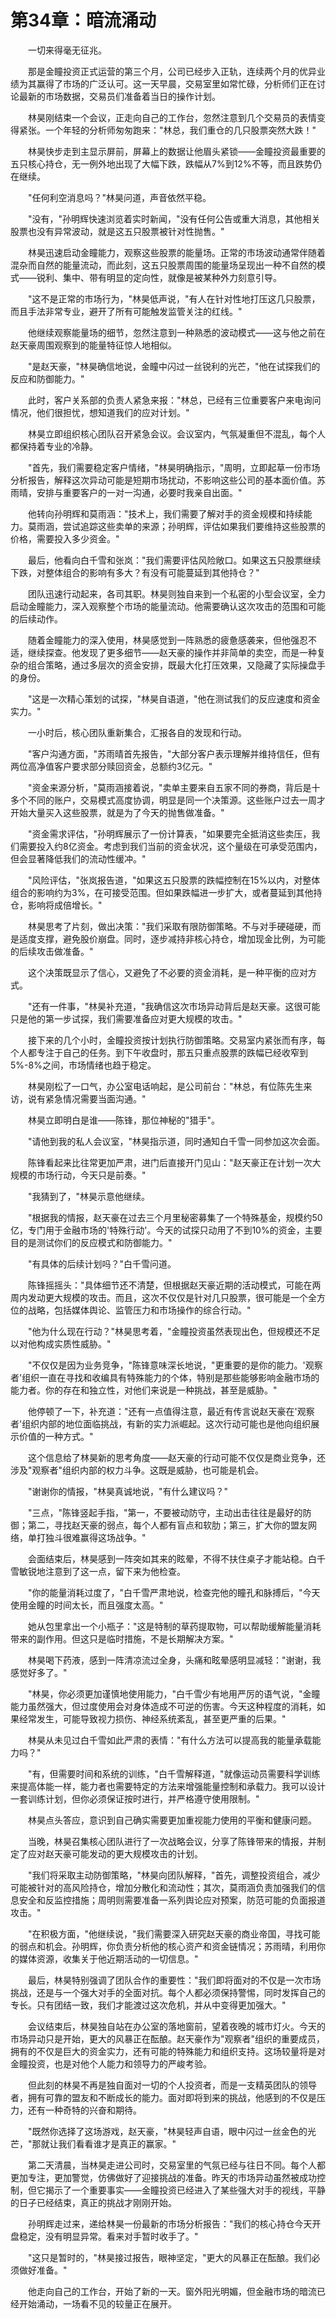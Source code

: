 # 第34章：暗流涌动

　　一切来得毫无征兆。

　　那是金瞳投资正式运营的第三个月，公司已经步入正轨，连续两个月的优异业绩为其赢得了市场的广泛认可。这一天早晨，交易室里如常忙碌，分析师们正在讨论最新的市场数据，交易员们准备着当日的操作计划。

　　林昊刚结束一个会议，正走向自己的工作台，忽然注意到几个交易员的表情变得紧张。一个年轻的分析师匆匆跑来："林总，我们重仓的几只股票突然大跌！"

　　林昊快步走到主显示屏前，屏幕上的数据让他眉头紧锁——金瞳投资最重要的五只核心持仓，无一例外地出现了大幅下跌，跌幅从7%到12%不等，而且跌势仍在继续。

　　"任何利空消息吗？"林昊问道，声音依然平稳。

　　"没有，"孙明辉快速浏览着实时新闻，"没有任何公告或重大消息，其他相关股票也没有异常波动，就是这五只股票被针对性抛售。"

　　林昊迅速启动金瞳能力，观察这些股票的能量场。正常的市场波动通常伴随着混杂而自然的能量流动，而此刻，这五只股票周围的能量场呈现出一种不自然的模式——锐利、集中、带有明显的定向性，就像是被某种外力刻意引导。

　　"这不是正常的市场行为，"林昊低声说，"有人在针对性地打压这几只股票，而且手法非常专业，避开了所有可能触发监管关注的红线。"

　　他继续观察能量场的细节，忽然注意到一种熟悉的波动模式——这与他之前在赵天豪周围观察到的能量特征惊人地相似。

　　"是赵天豪，"林昊确信地说，金瞳中闪过一丝锐利的光芒，"他在试探我们的反应和防御能力。"

　　此时，客户关系部的负责人紧急来报："林总，已经有三位重要客户来电询问情况，他们很担忧，想知道我们的应对计划。"

　　林昊立即组织核心团队召开紧急会议。会议室内，气氛凝重但不混乱，每个人都保持着专业的冷静。

　　"首先，我们需要稳定客户情绪，"林昊明确指示，"周明，立即起草一份市场分析报告，解释这次异动可能是短期市场扰动，不影响这些公司的基本面价值。苏雨晴，安排与重要客户的一对一沟通，必要时我亲自出面。"

　　他转向孙明辉和莫雨涵："技术上，我们需要了解对手的资金规模和持续能力。莫雨涵，尝试追踪这些卖单的来源；孙明辉，评估如果我们要维持这些股票的价格，需要投入多少资金。"

　　最后，他看向白千雪和张岚："我们需要评估风险敞口。如果这五只股票继续下跌，对整体组合的影响有多大？有没有可能蔓延到其他持仓？"

　　团队迅速行动起来，各司其职。林昊则独自来到一个私密的小型会议室，全力启动金瞳能力，深入观察整个市场的能量流动。他需要确认这次攻击的范围和可能的后续动作。

　　随着金瞳能力的深入使用，林昊感觉到一阵熟悉的疲惫感袭来，但他强忍不适，继续探查。他发现了更多细节——赵天豪的操作并非简单的卖空，而是一种复杂的组合策略，通过多层次的资金安排，既最大化打压效果，又隐藏了实际操盘手的身份。

　　"这是一次精心策划的试探，"林昊自语道，"他在测试我们的反应速度和资金实力。"

　　一小时后，核心团队重新集合，汇报各自的发现和行动。

　　"客户沟通方面，"苏雨晴首先报告，"大部分客户表示理解并维持信任，但有两位高净值客户要求部分赎回资金，总额约3亿元。"

　　"资金来源分析，"莫雨涵接着说，"卖单主要来自五家不同的券商，背后是十多个不同的账户，交易模式高度协调，明显是同一个决策源。这些账户过去一周才开始大量买入这些股票，就是为了今天的抛售做准备。"

　　"资金需求评估，"孙明辉展示了一份计算表，"如果要完全抵消这些卖压，我们需要投入约8亿资金。考虑到我们当前的资金状况，这个量级在可承受范围内，但会显著降低我们的流动性缓冲。"

　　"风险评估，"张岚报告道，"如果这五只股票的跌幅控制在15%以内，对整体组合的影响约为3%，在可接受范围。但如果跌幅进一步扩大，或者蔓延到其他持仓，影响将成倍增长。"

　　林昊思考了片刻，做出决策："我们采取有限防御策略。不与对手硬碰硬，而是适度支撑，避免股价崩盘。同时，逐步减持非核心持仓，增加现金比例，为可能的后续攻击做准备。"

　　这个决策既显示了信心，又避免了不必要的资金消耗，是一种平衡的应对方式。

　　"还有一件事，"林昊补充道，"我确信这次市场异动背后是赵天豪。这很可能只是他的第一步试探，我们需要准备应对更大规模的攻击。"

　　接下来的几个小时，金瞳投资按计划执行防御策略。交易室内紧张而有序，每个人都专注于自己的任务。到下午收盘时，那五只重点股票的跌幅已经收窄到5%-8%之间，市场情绪也趋于稳定。

　　林昊刚松了一口气，办公室电话响起，是公司前台："林总，有位陈先生来访，说有紧急情况需要当面沟通。"

　　林昊立即明白是谁——陈锋，那位神秘的"猎手"。

　　"请他到我的私人会议室，"林昊指示道，同时通知白千雪一同参加这次会面。

　　陈锋看起来比往常更加严肃，进门后直接开门见山："赵天豪正在计划一次大规模的市场行动，今天只是前奏。"

　　"我猜到了，"林昊示意他继续。

　　"根据我的情报，赵天豪在过去三个月里秘密募集了一个特殊基金，规模约50亿，专门用于金融市场的'特殊行动'。今天的试探只动用了不到10%的资金，主要目的是测试你们的反应模式和防御能力。"

　　"有具体的后续计划吗？"白千雪问道。

　　陈锋摇摇头："具体细节还不清楚，但根据赵天豪近期的活动模式，可能在两周内发动更大规模的攻击。而且，这次不仅仅是针对几只股票，很可能是一个全方位的战略，包括媒体舆论、监管压力和市场操作的综合行动。"

　　"他为什么现在行动？"林昊思考着，"金瞳投资虽然表现出色，但规模还不足以对他构成实质性威胁。"

　　"不仅仅是因为业务竞争，"陈锋意味深长地说，"更重要的是你的能力。'观察者'组织一直在寻找和收编具有特殊能力的个体，特别是那些能够影响金融市场的能力者。你的存在和独立性，对他们来说是一种挑战，甚至是威胁。"

　　他停顿了一下，补充道："还有一点值得注意，最近有传言说赵天豪在'观察者'组织内部的地位面临挑战，有新的实力派崛起。这次行动可能也是他向组织展示价值的一种方式。"

　　这个信息给了林昊新的思考角度——赵天豪的行动可能不仅仅是商业竞争，还涉及"观察者"组织内部的权力斗争。这既是威胁，也可能是机会。

　　"谢谢你的情报，"林昊真诚地说，"有什么建议吗？"

　　"三点，"陈锋竖起手指，"第一，不要被动防守，主动出击往往是最好的防御；第二，寻找赵天豪的弱点，每个人都有盲点和软肋；第三，扩大你的盟友网络，单打独斗很难赢得这场战争。"

　　会面结束后，林昊感到一阵突如其来的眩晕，不得不扶住桌子才能站稳。白千雪敏锐地注意到了这一点，留下来为他检查。

　　"你的能量消耗过度了，"白千雪严肃地说，检查完他的瞳孔和脉搏后，"今天使用金瞳的时间太长，而且强度太高。"

　　她从包里拿出一个小瓶子："这是特制的草药提取物，可以帮助缓解能量消耗带来的副作用。但这只是临时措施，不是长期解决方案。"

　　林昊喝下药液，感到一阵清凉流过全身，头痛和眩晕感明显减轻："谢谢，我感觉好多了。"

　　"林昊，你必须更加谨慎地使用能力，"白千雪少有地用严厉的语气说，"金瞳能力虽然强大，但过度使用会对身体造成不可逆的伤害。今天这种程度的消耗，如果经常发生，可能导致视力损伤、神经系统紊乱，甚至更严重的后果。"

　　林昊从未见过白千雪如此严肃的表情："有什么方法可以提高我的能量承载能力吗？"

　　"有，但需要时间和系统的训练，"白千雪解释道，"就像运动员需要科学训练来提高体能一样，能力者也需要特定的方法来增强能量控制和承载力。我可以设计一套训练计划，但你必须保证按时进行，并严格遵守使用限制。"

　　林昊点头答应，意识到自己确实需要更加重视能力使用的平衡和健康问题。

　　当晚，林昊召集核心团队进行了一次战略会议，分享了陈锋带来的情报，并制定了应对赵天豪可能发动的更大规模攻击的计划。

　　"我们将采取主动防御策略，"林昊向团队解释，"首先，调整投资组合，减少可能被针对的高风险持仓，增加分散化和流动性；其次，莫雨涵负责加强我们的信息安全和反监控措施；周明则需要准备一系列舆论应对预案，防范可能的负面报道攻击。"

　　"在积极方面，"他继续说，"我们需要深入研究赵天豪的商业帝国，寻找可能的弱点和机会。孙明辉，你负责分析他的核心资产和资金链情况；苏雨晴，利用你的媒体资源，收集关于他近期活动的一切信息。"

　　最后，林昊特别强调了团队合作的重要性："我们即将面对的不仅是一次市场挑战，还是与一个强大对手的全面对抗。每个人都必须保持警惕，同时发挥自己的专长。只有团结一致，我们才能渡过这次危机，并从中变得更加强大。"

　　会议结束后，林昊独自站在办公室的落地窗前，望着夜晚的城市灯火。今天的市场异动只是开始，更大的风暴正在酝酿。赵天豪作为"观察者"组织的重要成员，拥有的不仅是巨大的资金实力，还有可能的特殊能力和组织支持。这场较量将是对金瞳投资，也是对他个人能力和领导力的严峻考验。

　　但此刻的林昊不再是独自面对一切的个人投资者，而是一支精英团队的领导者，拥有可靠的盟友和不断成长的能力。面对即将到来的挑战，他感到的不仅是压力，还有一种奇特的兴奋和期待。

　　"既然你选择了这场游戏，赵天豪，"林昊轻声自语，眼中闪过一丝金色的光芒，"那就让我们看看谁才是真正的赢家。"

　　第二天清晨，当林昊走进公司时，交易室里的气氛已经与往日不同。每个人都更加专注，更加警觉，仿佛做好了迎接挑战的准备。昨天的市场异动虽然被成功控制，但它揭示了一个重要事实——金瞳投资已经进入了某些强大对手的视线，平静的日子已经结束，真正的挑战才刚刚开始。

　　孙明辉走过来，递给林昊一份最新的市场分析报告："我们的核心持仓今天开盘稳定，没有明显异常。看来对手暂时收手了。"

　　"这只是暂时的，"林昊接过报告，眼神坚定，"更大的风暴正在酝酿。我们必须做好准备。"

　　他走向自己的工作台，开始了新的一天。窗外阳光明媚，但金融市场的暗流已经开始涌动，一场看不见的较量正在展开。 